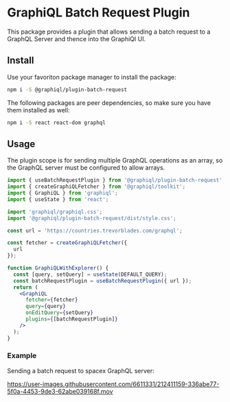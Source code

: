 # GraphiQL Batch Request Plugin

This package provides a plugin that allows sending a batch request to a GraphQL Server and thence into the GraphiQI UI.

## Install

Use your favoriton package manager to install the package:

```sh
npm i -S @graphiql/plugin-batch-request
```

The following packages are peer dependencies, so make sure you have them installed as well:

```sh
npm i -S react react-dom graphql
```

## Usage

The plugin scope is for sending multiple GraphQL operations as an array, so the GraphQL server must be configured to allow arrays.

```jsx
import { useBatchRequestPlugin } from '@graphiql/plugin-batch-request';
import { createGraphiQLFetcher } from '@graphiql/toolkit';
import { GraphiQL } from 'graphiql';
import { useState } from 'react';

import 'graphiql/graphiql.css';
import '@graphiql/plugin-batch-request/dist/style.css';

const url = 'https://countries.trevorblades.com/graphql';

const fetcher = createGraphiQLFetcher({
  url
});

function GraphiQLWithExplorer() {
  const [query, setQuery] = useState(DEFAULT_QUERY);
  const batchRequestPlugin = useBatchRequestPlugin({ url });
  return (
    <GraphiQL
      fetcher={fetcher}
      query={query}
      onEditQuery={setQuery}
      plugins={[batchRequestPlugin]}
    />
  );
}
```


### Example 

Sending a batch request to spacex GraphQL server: 

https://user-images.githubusercontent.com/6611331/212411159-336abe77-5f0a-4453-9de3-62abe039168f.mov